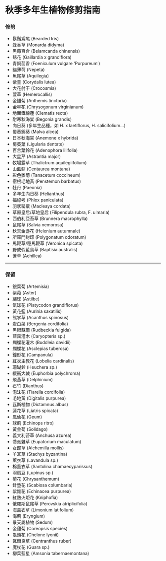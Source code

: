 # 秋季多年生植物修剪指南

### 修剪
- 鬍鬚鳶尾 (Bearded Iris)
- 蜂香草 (Monarda didyma)
- 黑莓百合 (Belamcanda chinensis)
- 毯花 (Gaillardia x grandiflora)
- 青銅茴香 (Foeniculum vulgare ‘Purpureum’)
- 貓薄荷 (Nepeta)
- 魚尾草 (Aquilegia)
- 紫堇 (Corydalis lutea)
- 大花射干 (Crocosmia)
- 萱草 (Hemerocallis)
- 金雛菊 (Anthemis tinctoria)
- 金星花 (Chrysogonum virginianum)
- 地面鐵線蓮 (Clematis recta)
- 耐寒秋海棠 (Begonia grandis)
- 向日葵 (多年生品種，如 H. x laetiflorus, H. salicifolium...)
- 蜀葵錦葵 (Malva alcea)
- 日本秋海棠 (Anemone x hybrida)
- 蜀葵葉 (Ligularia dentate)
- 百合葉鈴花 (Adenophora lilifolia)
- 大星芹 (Astrantia major)
- 牧場露草 (Thalictrum aquilegiifolium)
- 山藍蓟 (Centaurea montana)
- 彩色雛菊 (Tanacetum coccineum)
- 宿根毛地黃 (Penstemon barbatus)
- 牡丹 (Paeonia)
- 多年生向日葵 (Helianthus)
- 福祿考 (Phlox paniculata)
- 羽狀罌粟 (Macleaya cordata)
- 草原皇后/草地皇后 (Filipendula rubra, F. ulmaria)
- 西伯利亞苔草 (Brunnera macrophylla)
- 鼠尾草 (Salvia nemorosa)
- 秋天金盞花 (Helenium autumnale)
- 所羅門封印 (Polygonatum odoratum)
- 馬鞭草/穗馬鞭草 (Veronica spicata)
- 野或假藍鳥草 (Baptisia australis)
- 蓍草 (Achillea)

---

### 保留

- 銀葉菊 (Artemisia)
- 紫菀 (Aster)
- 繡球 (Astilbe)
- 氣球花 (Platycodon grandiflorus)
- 黃花籃 (Aurinia saxatilis)
- 熊掌草 (Acanthus spinosus)
- 岩白菜 (Bergenia cordifolia)
- 黑眼蘇珊 (Rudbeckia fulgida)
- 藍霧灌木 (Caryopteris sp.)
- 蝴蝶花灌木 (Buddleia davidii)
- 蝴蝶花 (Asclepias tuberosa)
- 鐘形花 (Campanula)
- 紅衣主教花 (Lobelia cardinalis)
- 珊瑚鈴 (Heuchera sp.)
- 緩衝大戟 (Euphorbia polychroma)
- 飛燕草 (Delphinium)
- 石竹 (Dianthus)
- 泡沫花 (Tiarella cordifolia)
- 毛地黃 (Digitalis purpurea)
- 瓦斯植物 (Dictamnus albus)
- 蓮花草 (Liatris spicata)
- 鳳仙花 (Geum)
- 球蓟 (Echinops ritro)
- 黃金菊 (Solidago)
- 義大利苔草 (Anchusa azurea)
- 喬派雜草 (Eupatorium maculatum)
- 女郎草 (Alchemilla mollis)
- 羊耳草 (Stachys byzantina)
- 薰衣草 (Lavandula sp.)
- 棉薰衣草 (Santolina chamaecyparissus)
- 羽扇豆 (Lupinus sp.)
- 菊花 (Chrysanthemum)
- 針墊花 (Scabiosa columbaria)
- 紫錐花 (Echinacea purpurea)
- 紅熱火炬花 (Kniphofia)
- 俄羅斯鼠尾草 (Perovskia atriplicifolia)
- 海薰衣草 (Limonium latifolium)
- 海薊 (Eryngium)
- 景天屬植物 (Sedum)
- 金雞菊 (Coreopsis species)
- 龜頭花 (Chelone lyonii)
- 瓦爾良草 (Centranthus ruber)
- 魔杖花 (Guara sp.)
- 柳葉藍星 (Amsonia tabernaemontana)